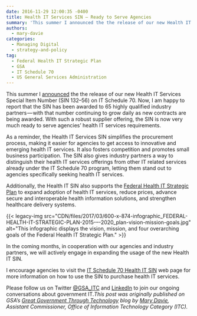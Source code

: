 ```yaml
---
date: 2016-11-29 12:00:35 -0400
title: Health IT Services SIN — Ready to Serve Agencies
summary: 'This summer I announced the the release of our new Health IT Services Special Item Number (SIN 132&ndash;56) on IT Schedule 70. Now, I am happy to report that the SIN has been awarded to 65 highly qualified industry partners &mdash; with that number continuing to grow daily as new contracts are being awarded. With such a'
authors:
  - mary-davie
categories:
  - Managing Digital
  - strategy-and-policy
tag:
  - Federal Health IT Strategic Plan
  - GSA
  - IT Schedule 70
  - US General Services Administration
---
```


This summer I [announced](https://gsablogs.gsa.gov/technology/2016/07/19/gsa-continues-to-develop-health-it-service-offerings/) the the release of our new Health IT Services Special Item Number (SIN 132–56) on IT Schedule 70. Now, I am happy to report that the SIN has been awarded to 65 highly qualified industry partners — with that number continuing to grow daily as new contracts are being awarded. With such a robust supplier offering, the SIN is now very much ready to serve agencies’ health IT services requirements.

As a reminder, the Health IT Services SIN simplifies the procurement process, making it easier for agencies to get access to innovative and emerging health IT services. It also fosters competition and promotes small business participation. The SIN also gives industry partners a way to distinguish their health IT services offerings from other IT related services already under the IT Schedule 70 program, letting them stand out to agencies specifically seeking health IT services.

Additionally, the Health IT SIN also supports the [Federal Health IT Strategic Plan](https://www.healthit.gov/sites/default/files/9-5-federalhealthitstratplanfinal_0.pdf) to expand adoption of health IT services, reduce prices, advance secure and interoperable health information solutions, and strengthen healthcare delivery systems.

{{< legacy-img src="CDN/files/2017/03/600-x-874-infographic\_FEDERAL-HEALTH-IT-STRATEGIC-PLAN-2015-–-2020\_plan-vision-mission-goals.jpg" alt="This infographic displays the vision, mission, and four overarching goals of the Federal Health IT Strategic Plan." >}}

In the coming months, in cooperation with our agencies and industry partners, we will actively engage in expanding the usage of the new Health IT SIN.

I encourage agencies to visit the [IT Schedule 70 Health IT SIN](http://www.gsa.gov/portal/content/243683) web page for more information on how to use the SIN to purchase health IT services.

Please follow us on Twitter [@GSA_ITC](https://twitter.com/#!/GSA_ITC) and [LinkedIn](https://www.linkedin.com/company/office-of-information-technology-category-itc-) to join our ongoing conversations about government IT._This post was originally published on GSA’s_ [_Great Government Through Technology_](https://gsablogs.gsa.gov/technology/) _blog by_ [_Mary Davie_](https://gsablogs.gsa.gov/technology/about-mary-davie/)_, Assistant Commissioner, Office of Information Technology Category (ITC)._